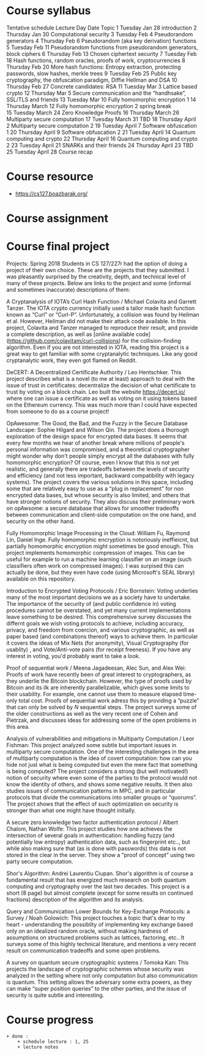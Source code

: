 # Course syllabus

Tentative schedule
Lecture	Day	Date	Topic
1	Tuesday	Jan 28	introduction
2	Thursday	Jan 30	Computational security
3	Tuesday	Feb 4	Pseudorandom generators
4	Thursday	Feb 6	Pseudorandom (aka key derivation) functions
5	Tuesday	Feb 11	Pseudorandom functions from pseudorandom generators, block ciphers
6	Thursday	Feb 13	Chosen ciphertext security
7	Tuesday	Feb 18	Hash functions, random oracles, proofs of work, cryptocurrencies
8	Thursday	Feb 20	More hash functions: Entropy extraction, protecting passwords, slow hashes, merkle trees
9	Tuesday	Feb 25	Public key cryptography, the obfuscation paradigm, Diffie Hellman and DSA
10	Thursday	Feb 27	Concrete candidates: RSA
11	Tuesday	Mar 3	Lattice based crypto
12	Thursday	Mar 5	Secure communication and the “handhsake”, SSL/TLS and friends
13	Tuesday	Mar 10	Fully homomorphic encryption 1
14	Thursday	March 12	Fully homomorphic encryption 2
spring break			
15	Tuesday	March 24	Zero Knowledge Proofs
16	Thursday	March 26	Multiparty secure computation
17	Tuesday	March 31	TBD
18	Thursday	April 2	Multiparty secure computation 2
19	Tuesday	April 7	Software obfuscation 1
20	Thursday	April 9	Software obfuscation 2
21	Tuesday	April 14	Quantum computing and crypto
22	Thursday	April 16	Quantum computing and crypto 2
23	Tuesday	April 21	SNARKs and their friends
24	Thursday	April 23	TBD
25	Tuesday	April 28	Course recap



# Course resource 
+ https://cs127.boazbarak.org/
# Course assignment


# Course final project 
Projects: Spring 2018
Students in CS 127/227r had the option of doing a project of their own choice. These are the projects that they submitted. I was pleasantly surprised by the creativity, depth, and technical level of many of these projects. Below are links to the project and some (informal and sometimes inaccurate) descriptions of them:

A Cryptanalysis of IOTA’s Curl Hash Function / Michael Colavita and Garrett Tanzer. The IOTA crypto currency initially used a tailor made hash function known as “Curl” or “Curl-P”. Unfortunately, a collision was found by Heilman et al. However, Heilman did not make their attack code available. In this project, Colavita and Tanzer managed to reproduce their result, and provide a complete description, as well as [online available code] (https://github.com/colavitam/curl-collisions) for the collision-finding algorithm. Even if you are not interested in IOTA, reading this project is a great way to get familiar with some cryptanalytic techniques. Like any good cryptanalytic work, they even got flamed on Reddit.

DeCERT: A Decentralized Certificate Authority / Leo Hentschker. This project describes what is a novel (to me at least) approach to deal with the issue of trust in certificates: decentralize the decision of what certificate to trust by voting on a block chain. Leo built the website https://decert.io/ where one can issue a certificate as well as voting on it using tokens based on the Ethereum currency. This was much more than I could have expected from someone to do as a course project!

OpAwesome: The Good, the Bad, and the Fuzzy in the Secure Database Landscape: Sophie Hilgard and Wilson Qin. The project does a thorough exploration of the design space for encrypted data bases. It seems that every few months we hear of another break where millions of people's personal information was compromised, and a theoretical cryptographer might wonder why don't people simply encrypt all the databases with fully homomorphic encryption? Of course, even I know that this is not yet realistic, and generally there are tradeoffs between the levels of security and efficiency (and not less important, backward compatibility with legacy systems). The project covers the various solutions in this space, including some that are relatively easy to use as a “plug in replacement” for non encrypted data bases, but whose security is also limited, and others that have stronger notions of security. They also discuss their preliminary work on opAwsome: a secure database that allows for smoother tradeoffs between communication and client-side computation on the one hand, and security on the other hand.

Fully Homomorphic Image Processing in the Cloud: William Fu, Raymond Lin, Daniel Inge. Fully homomorphic encryption is notoriously ineffieicnt, but partially homomorphic encryption might sometimes be good enough. This project implements homomorphic compression of images. This can be useful for example to run a machine learning classifier on an image (such classifiers often work on compressed images). I was surpised this can actually be done, but they even have code (using Microsoft's SEAL library) available on this repository.

Introduction to Encrypted Voting Protocols / Eric Bornstein: Voting underlies many of the most important decisions we as a society have to undertake. The importance of the security of (and public confidence in) voting procedures cannot be overstated, and yet many current implementations leave something to be desired. This comprehensive survey discusses the differnt goals we wish voting protocols to achieve, including accuracy, privacy, and freedom from coercion, and various cryptographic, as well as paper based (and combinations thereof) ways to achieve them. In particular it covers the ideas of Mix Nets (for anonymity), Visual Cryptography (for usablity) , and Vote/Anti-vote pairs (for receipt freeness). If you have any interest in voting, you'd probably want to take a look.

Proof of sequential work / Meena Jagadeesan, Alec Sun, and Alex Wei: Proofs of work have recently been of great interest to cryptographers, as they underlie the Bitcoin blockchain. However, the type of proofs used by Bitcoin and its ilk are inherently parallelizable, which gives some limits to their usability. For example, one cannot use them to measure elapsed time- only total cost. Proofs of sequential work adress this by providing a “puzzle” that can only be solved by $N$ sequential steps. The project surveys some of the older constructions as well as the very recent one of Cohen and Pietrzak, and discusses ideas for addressing some of the open problems in this area.

Analysis of vulnerabilities and mitigations in Multiparty Computation / Leor Fishman: This project analyzed some subtle but important issues in multiparty secure computation. One of the interesting challenges in the area of multiparty computation is the idea of covert computation: how can you hide not just what is being computed but even the mere fact that something is being computed? The project considers a strong (but well motivated!) notion of security where even some of the parties to the protocol would not know the identity of others, and shows some negative results. It then also studies issues of communication patterns in MPC, and in particular protocols that divide the communications into smaller groups or “quorums”. The project shows that the effect of such optimization on security is stronger than what one might have thought initially.

A secure zero knowledge two factor authentication protocol / Albert Chalom, Nathan Wolfe: This project studies how one achieves the intersection of several goals in authentication: handling fuzzy (and potentially low entropy) authentication data, such as fingerprint etc.., but while also making sure that (as is done with passwords) this data is not stored in the clear in the server. They show a “proof of concept” using two party secure computation.

Shor's Algorithm: Andrei Laurentiu Ciupan. Shor's algorithm is of course a fundamental result that has energized much research on both quantum computing and cryptography over the last two decades. This project is a short (8 page) but almost complete (except for some results on continued fractions) description of the algorithm and its analysis.

Query and Communication Lower Bounds for Key-Exchange Protocols: a Survey / Noah Golowich: This project touches a topic that's dear to my heart - understanding the possiblity of implementing key exchange based only on an idealized random oracle, without making hardness of assumptions on structured problems such as lattices, factoring, etc.. It surveys some of this highly technical literature, and mentions a very recent result on communication tradeoffs and some open problems.

A survey on quantum secure cryptographic systems / Tomoka Kan: This projects the landscape of cryptographic schemes whose security was analyzed in the setting where not only computation but also communication is quantum. This setting allows the adversary some extra powers, as they can make “super position queries” to the other parties, and the issue of security is quite subtle and interesting.

# Course progress
    + done : 
        + schedule lecture : 1, 25
        + lecture notes 

